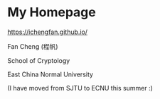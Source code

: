 # My Homepage

https://ichengfan.github.io/

Fan Cheng (程帆)

School of Cryptology

East China Normal University

(I have moved from SJTU to ECNU this summer :)
